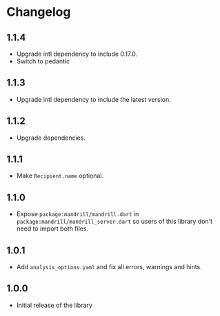 # Changelog


## 1.1.4

- Upgrade intl dependency to include 0.17.0.
- Switch to pedantic

## 1.1.3

- Upgrade intl dependency to include the latest version.

## 1.1.2

- Upgrade dependencies.

## 1.1.1

- Make `Recipient.name` optional.

## 1.1.0

- Expose `package:mandrill/mandrill.dart` in `package:mandrill/mandrill_server.dart`
  so users of this library don't need to import both files.

## 1.0.1

- Add `analysis_options.yaml` and fix all errors, warnings and hints.

## 1.0.0

- Initial release of the library